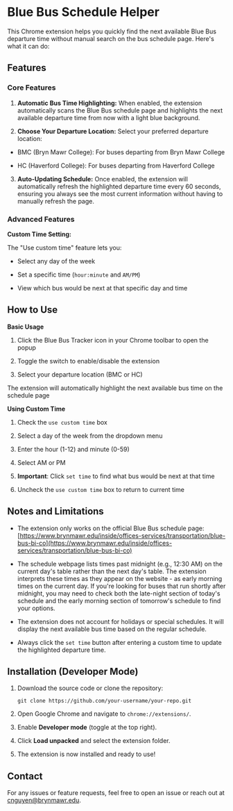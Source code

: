 # Blue Bus Schedule Helper

This Chrome extension helps you quickly find the next available Blue Bus departure time without manual search on the bus schedule page. Here's what it can do:

## Features

### Core Features

1. **Automatic Bus Time Highlighting:**
    When enabled, the extension automatically scans the Blue Bus schedule page and highlights the next available departure time from now with a light blue background. 

2. **Choose Your Departure Location:** Select your preferred departure location:

- BMC (Bryn Mawr College): For buses departing from Bryn Mawr College
  
- HC (Haverford College): For buses departing from Haverford College

3. **Auto-Updating Schedule:** Once enabled, the extension will automatically refresh the highlighted departure time every 60 seconds, ensuring you always see the most current information without having to manually refresh the page.

### Advanced Features

**Custom Time Setting:**

The "Use custom time" feature lets you:

- Select any day of the week
  
- Set a specific time (`hour:minute` and `AM/PM`)

- View which bus would be next at that specific day and time

## How to Use
**Basic Usage**

1. Click the Blue Bus Tracker icon in your Chrome toolbar to open the popup

2. Toggle the switch to enable/disable the extension

3. Select your departure location (BMC or HC)

The extension will automatically highlight the next available bus time on the schedule page

**Using Custom Time**

1. Check the `use custom time` box

2. Select a day of the week from the dropdown menu

3. Enter the hour (1-12) and minute (0-59)

4. Select AM or PM

5. **Important**: Click `set time` to find what bus would be next at that time

6. Uncheck the `use custom time` box to return to current time

## Notes and Limitations

- The extension only works on the official Blue Bus schedule page: [https://www.brynmawr.edu/inside/offices-services/transportation/blue-bus-bi-co](https://www.brynmawr.edu/inside/offices-services/transportation/blue-bus-bi-co)

- The schedule webpage lists times past midnight (e.g., 12:30 AM) on the current day's table rather than the next day's table. The extension interprets these times as they appear on the website - as early morning times on the current day. If you're looking for buses that run shortly after midnight, you may need to check both the late-night section of today's schedule and the early morning section of tomorrow's schedule to find your options.
  
- The extension does not account for holidays or special schedules. It will display the next available bus time based on the regular schedule.

- Always click the `set time` button after entering a custom time to update the highlighted departure time.

## Installation (Developer Mode)

1. Download the source code or clone the repository:

    `git clone https://github.com/your-username/your-repo.git`

2. Open Google Chrome and navigate to `chrome://extensions/`.

3. Enable **Developer mode** (toggle at the top right).

4. Click **Load unpacked** and select the extension folder.

5. The extension is now installed and ready to use!

## Contact

For any issues or feature requests, feel free to open an issue or reach out at [cnguyen@brynmawr.edu]().